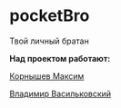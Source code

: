 # pocketBro
Твой личный братан






**Над проектом работают:**

[Корнышев Максим](https://vk.com/id65139507)

[Владимир Васильковский](https://vk.com/id346017787)

